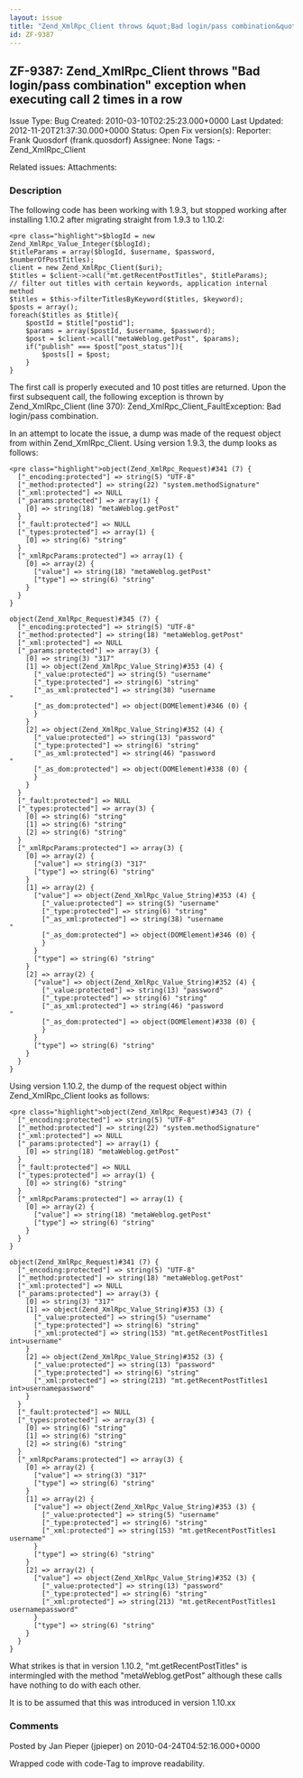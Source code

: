 ```yaml
---
layout: issue
title: "Zend_XmlRpc_Client throws &quot;Bad login/pass combination&quot; exception when executing call 2 times in a row"
id: ZF-9387
---
```


ZF-9387: Zend\_XmlRpc\_Client throws "Bad login/pass combination" exception when executing call 2 times in a row
----------------------------------------------------------------------------------------------------------------

 Issue Type: Bug Created: 2010-03-10T02:25:23.000+0000 Last Updated: 2012-11-20T21:37:30.000+0000 Status: Open Fix version(s): 
 Reporter:  Frank Quosdorf (frank.quosdorf)  Assignee:  None  Tags: - Zend\_XmlRpc\_Client
 
 Related issues: 
 Attachments: 
### Description

The following code has been working with 1.9.3, but stopped working after installing 1.10.2 after migrating straight from 1.9.3 to 1.10.2:

 
    <pre class="highlight">$blogId = new Zend_XmlRpc_Value_Integer($blogId);
    $titleParams = array($blogId, $username, $password, $numberOfPostTitles);
    client = new Zend_XmlRpc_Client($uri);
    $titles = $client->call("mt.getRecentPostTitles", $titleParams);
    // filter out titles with certain keywords, application internal method
    $titles = $this->filterTitlesByKeyword($titles, $keyword);
    $posts = array();
    foreach($titles as $title){
        $postId = $title["postid"];
        $params = array($postId, $username, $password);
        $post = $client->call("metaWeblog.getPost", $params);
        if("publish" === $post["post_status"]){
            $posts[] = $post;
        }
    }

The first call is properly executed and 10 post titles are returned. Upon the first subsequent call, the following exception is thrown by Zend\_XmlRpc\_Client (line 370): Zend\_XmlRpc\_Client\_FaultException: Bad login/pass combination.

In an attempt to locate the issue, a dump was made of the request object from within Zend\_XmlRpc\_Client. Using version 1.9.3, the dump looks as follows:

 
    <pre class="highlight">object(Zend_XmlRpc_Request)#341 (7) {
      ["_encoding:protected"] => string(5) "UTF-8"
      ["_method:protected"] => string(22) "system.methodSignature"
      ["_xml:protected"] => NULL
      ["_params:protected"] => array(1) {
        [0] => string(18) "metaWeblog.getPost"
      }
      ["_fault:protected"] => NULL
      ["_types:protected"] => array(1) {
        [0] => string(6) "string"
      }
      ["_xmlRpcParams:protected"] => array(1) {
        [0] => array(2) {
          ["value"] => string(18) "metaWeblog.getPost"
          ["type"] => string(6) "string"
        }
      }
    }
    
    object(Zend_XmlRpc_Request)#345 (7) {
      ["_encoding:protected"] => string(5) "UTF-8"
      ["_method:protected"] => string(18) "metaWeblog.getPost"
      ["_xml:protected"] => NULL
      ["_params:protected"] => array(3) {
        [0] => string(3) "317"
        [1] => object(Zend_XmlRpc_Value_String)#353 (4) {
          ["_value:protected"] => string(5) "username"
          ["_type:protected"] => string(6) "string"
          ["_as_xml:protected"] => string(38) "username
    "
          ["_as_dom:protected"] => object(DOMElement)#346 (0) {
          }
        }
        [2] => object(Zend_XmlRpc_Value_String)#352 (4) {
          ["_value:protected"] => string(13) "password"
          ["_type:protected"] => string(6) "string"
          ["_as_xml:protected"] => string(46) "password
    "
          ["_as_dom:protected"] => object(DOMElement)#338 (0) {
          }
        }
      }
      ["_fault:protected"] => NULL
      ["_types:protected"] => array(3) {
        [0] => string(6) "string"
        [1] => string(6) "string"
        [2] => string(6) "string"
      }
      ["_xmlRpcParams:protected"] => array(3) {
        [0] => array(2) {
          ["value"] => string(3) "317"
          ["type"] => string(6) "string"
        }
        [1] => array(2) {
          ["value"] => object(Zend_XmlRpc_Value_String)#353 (4) {
            ["_value:protected"] => string(5) "username"
            ["_type:protected"] => string(6) "string"
            ["_as_xml:protected"] => string(38) "username
    "
            ["_as_dom:protected"] => object(DOMElement)#346 (0) {
            }
          }
          ["type"] => string(6) "string"
        }
        [2] => array(2) {
          ["value"] => object(Zend_XmlRpc_Value_String)#352 (4) {
            ["_value:protected"] => string(13) "password"
            ["_type:protected"] => string(6) "string"
            ["_as_xml:protected"] => string(46) "password
    "
            ["_as_dom:protected"] => object(DOMElement)#338 (0) {
            }
          }
          ["type"] => string(6) "string"
        }
      }
    }

Using version 1.10.2, the dump of the request object within Zend\_XmlRpc\_Client looks as follows:

 
    <pre class="highlight">object(Zend_XmlRpc_Request)#343 (7) {
      ["_encoding:protected"] => string(5) "UTF-8"
      ["_method:protected"] => string(22) "system.methodSignature"
      ["_xml:protected"] => NULL
      ["_params:protected"] => array(1) {
        [0] => string(18) "metaWeblog.getPost"
      }
      ["_fault:protected"] => NULL
      ["_types:protected"] => array(1) {
        [0] => string(6) "string"
      }
      ["_xmlRpcParams:protected"] => array(1) {
        [0] => array(2) {
          ["value"] => string(18) "metaWeblog.getPost"
          ["type"] => string(6) "string"
        }
      }
    }
    
    object(Zend_XmlRpc_Request)#341 (7) {
      ["_encoding:protected"] => string(5) "UTF-8"
      ["_method:protected"] => string(18) "metaWeblog.getPost"
      ["_xml:protected"] => NULL
      ["_params:protected"] => array(3) {
        [0] => string(3) "317"
        [1] => object(Zend_XmlRpc_Value_String)#353 (3) {
          ["_value:protected"] => string(5) "username"
          ["_type:protected"] => string(6) "string"
          ["_xml:protected"] => string(153) "mt.getRecentPostTitles1
    int>username"
        }
        [2] => object(Zend_XmlRpc_Value_String)#352 (3) {
          ["_value:protected"] => string(13) "password"
          ["_type:protected"] => string(6) "string"
          ["_xml:protected"] => string(213) "mt.getRecentPostTitles1
    int>usernamepassword"
        }
      }
      ["_fault:protected"] => NULL
      ["_types:protected"] => array(3) {
        [0] => string(6) "string"
        [1] => string(6) "string"
        [2] => string(6) "string"
      }
      ["_xmlRpcParams:protected"] => array(3) {
        [0] => array(2) {
          ["value"] => string(3) "317"
          ["type"] => string(6) "string"
        }
        [1] => array(2) {
          ["value"] => object(Zend_XmlRpc_Value_String)#353 (3) {
            ["_value:protected"] => string(5) "username"
            ["_type:protected"] => string(6) "string"
            ["_xml:protected"] => string(153) "mt.getRecentPostTitles1
    username"
          }
          ["type"] => string(6) "string"
        }
        [2] => array(2) {
          ["value"] => object(Zend_XmlRpc_Value_String)#352 (3) {
            ["_value:protected"] => string(13) "password"
            ["_type:protected"] => string(6) "string"
            ["_xml:protected"] => string(213) "mt.getRecentPostTitles1
    usernamepassword"
          }
          ["type"] => string(6) "string"
        }
      }
    }

What strikes is that in version 1.10.2, "mt.getRecentPostTitles" is intermingled with the method "metaWeblog.getPost" although these calls have nothing to do with each other.

It is to be assumed that this was introduced in version 1.10.xx

 

 

### Comments

Posted by Jan Pieper (jpieper) on 2010-04-24T04:52:16.000+0000

Wrapped code with code-Tag to improve readability.

 

 
